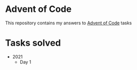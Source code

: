 # Advent of Code
This repository contains my answers to [Advent of Code](https://adventofcode.com/) tasks

# Tasks solved
* 2021
  * Day 1